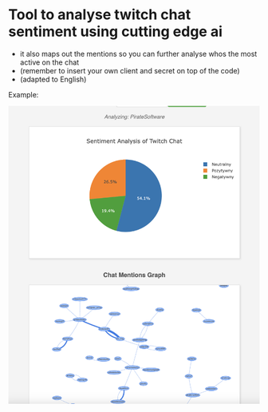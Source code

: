 # Tool to analyse twitch chat sentiment using cutting edge ai
- it also maps out the mentions so you can further analyse whos the most active on the chat
- (remember to insert your own client and secret on top of the code)
- (adapted to English)


Example:

![Example](Example.png)
